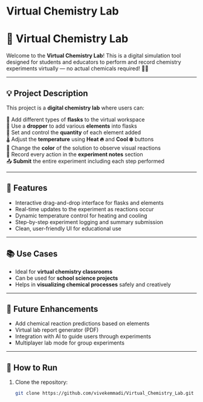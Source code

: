 # Virtual Chemistry Lab

# 🧪 Virtual Chemistry Lab

Welcome to the **Virtual Chemistry Lab**! This is a digital simulation tool designed for students and educators to perform and record chemistry experiments virtually — no actual chemicals required! 🧬🧫

---

## 💡 Project Description

This project is a **digital chemistry lab** where users can:

🔹 Add different types of **flasks** to the virtual workspace  
🧪 Use a **dropper** to add various **elements** into flasks  
📏 Set and control the **quantity** of each element added  
🌡️ Adjust the **temperature** using **Heat 🔥** and **Cool ❄️** buttons  
🎨 Change the **color** of the solution to observe visual reactions  
📝 Record every action in the **experiment notes** section  
📤 **Submit** the entire experiment including each step performed

---

## 🔧 Features

- Interactive drag-and-drop interface for flasks and elements
- Real-time updates to the experiment as reactions occur
- Dynamic temperature control for heating and cooling
- Step-by-step experiment logging and summary submission
- Clean, user-friendly UI for educational use

---

## 📚 Use Cases

- Ideal for **virtual chemistry classrooms**
- Can be used for **school science projects**
- Helps in **visualizing chemical processes** safely and creatively

---

## 🚀 Future Enhancements

- Add chemical reaction predictions based on elements
- Virtual lab report generator (PDF)
- Integration with AI to guide users through experiments
- Multiplayer lab mode for group experiments

---

## 📁 How to Run

1. Clone the repository:
   ```bash
   git clone https://github.com/vivekemmadi/Virtual_Chemistry_Lab.git

